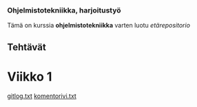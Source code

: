 ### Ohjelmistotekniikka, harjoitustyö

Tämä on kurssia **ohjelmistotekniikka** varten luotu *etärepositorio*

## Tehtävät

# Viikko 1

[gitlog.txt](https://github.com/LottaHyppyra/ot-harjoitustyo/blob/master/laskarit/gitlog.txt)
[komentorivi.txt](https://github.com/LottaHyppyra/ot-harjoitustyo/blob/master/laskarit/komentorivi.txt)
